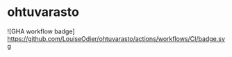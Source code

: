# ohtuvarasto

![GHA workflow badge] https://github.com/LouiseOdier/ohtuvarasto/actions/workflows/CI/badge.svg
